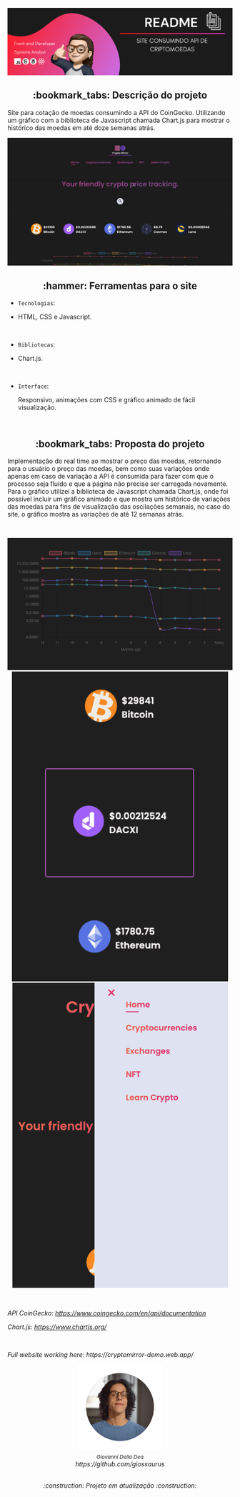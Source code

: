 ![readme img](https://github.com/giossaurus/dacxi_frontend_test/blob/main/readmeimg.png)
<br>


<h2 align="center"> :bookmark_tabs: Descrição do projeto </h2>
<p>Site para cotação de moedas consumindo a API do CoinGecko. Utilizando um gráfico com a biblioteca de Javascript chamada Chart.js para mostrar o histórico das moedas em até doze semanas atrás.<p>
  <div align="center">
    <img src="https://github.com/giossaurus/dacxi_frontend_test/blob/main/readmegif.gif">
  </div>
 <h2 align = "center" >:hammer: Ferramentas para o site</h2>

- `Tecnologias`: 
- <p> HTML, CSS e Javascript.<p>
  <br>
 - `Bibliotecas`: 
- <p> Chart.js.<p>
  <br>
- `Interface`: 
  <p>Responsivo, animações com CSS e gráfico animado de fácil visualização.<p>
<br>
<h2 align="center"> :bookmark_tabs: Proposta do projeto </h2>
<p>Implementação do real time ao mostrar o preço das moedas, retornando para o usuário o preço das moedas, bem como suas variações onde apenas em caso de variação a API é consumida para fazer com que o processo seja fluido e que a página não precise ser carregada novamente. Para o gráfico utilizei a biblioteca de Javascript chamada Chart.js, onde foi possível incluir um gráfico animado e que mostra um histórico de variações das moedas para fins de visualização das oscilações semanais, no caso do site, o gráfico mostra as variações de até 12 semanas atrás.<p><br>

<div align="center">
<img src="https://github.com/giossaurus/dacxi_frontend_test/blob/main/assets/img/s1.png">
  </div>
<div align="center">
<img height=694px width=484 src="https://github.com/giossaurus/dacxi_frontend_test/blob/main/assets/img/s2.png">
<img src="https://github.com/giossaurus/dacxi_frontend_test/blob/main/assets/img/s3.png">
</div>

<br><p><em> API CoinGecko: https://www.coingecko.com/en/api/documentation <em><br>
 
<em> Chart.js: https://www.chartjs.org/<em></h3>
<p><br>
  
<p><em> Full website working here: https://cryptomirror-demo.web.app/ <em><br>


<div align="center">
    <img src="https://github.com/giossaurus/giossaurus/blob/main/profilepic.png" width=190>
</div>    
<div align="center">
    <sub >Giovanni Della Dea</sub>
    <br>https://github.com/giossaurus<br>
</div> <br>
<p align="center">:construction: Projeto em atualização :construction:</p>
